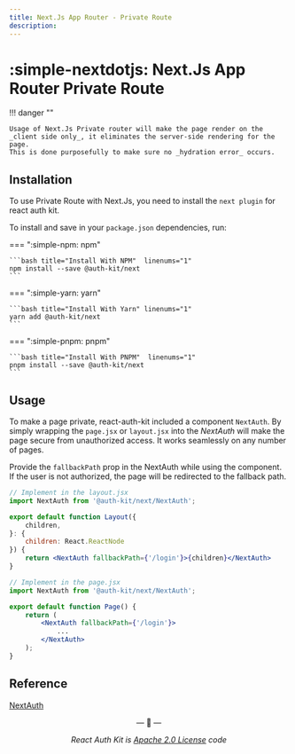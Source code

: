 ```yaml
---
title: Next.Js App Router - Private Route
description: 
---
```


# :simple-nextdotjs: Next.Js App Router Private Route 

!!! danger ""

    Usage of Next.Js Private router will make the page render on the _client side only_, it eliminates the server-side rendering for the page.
    This is done purposefully to make sure no _hydration error_ occurs.

## Installation

To use Private Route with Next.Js, you need to install the `next plugin` for react auth kit.

To install and save in your `package.json` dependencies, run:

=== ":simple-npm: npm"

    ```bash title="Install With NPM"  linenums="1"
    npm install --save @auth-kit/next
    ```

=== ":simple-yarn: yarn"

    ```bash title="Install With Yarn" linenums="1"
    yarn add @auth-kit/next
    ```

=== ":simple-pnpm: pnpm"

    ```bash title="Install With PNPM"  linenums="1"
    pnpm install --save @auth-kit/next
    ```

## Usage

To make a page private, react-auth-kit included a component `NextAuth`.
By simply wrapping the `page.jsx` or `layout.jsx` into the _NextAuth_ will make the page secure from unauthorized access.
It works seamlessly on any number of pages.

Provide the `fallbackPath` prop in the NextAuth while using the component. 
If the user is not authorized, the page will be redirected to the fallback path.


```jsx title="layout.jsx"
// Implement in the layout.jsx
import NextAuth from '@auth-kit/next/NextAuth';

export default function Layout({
    children,
}: {
    children: React.ReactNode
}) {
    return <NextAuth fallbackPath={'/login'}>{children}</NextAuth>
}
```

```jsx title="page.jsx"
// Implement in the page.jsx
import NextAuth from '@auth-kit/next/NextAuth';

export default function Page() {
    return (
        <NextAuth fallbackPath={'/login'}>
            ...
        </NextAuth>
    );
}
```

## Reference

[NextAuth](./../../reference/next/next-auth.md)

<p align="center">&mdash; 🔑  &mdash;</p>
<p align="center"><i>React Auth Kit is <a href="https://github.com/react-auth-kit/react-auth-kit/blob/master/LICENSE">Apache 2.0 License</a> code</i></p>
